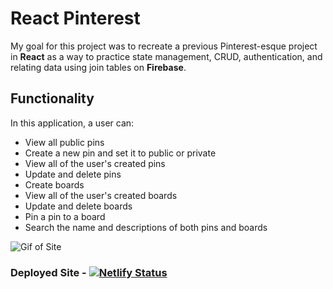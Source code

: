 # React Pinterest

My goal for this project was to recreate a previous Pinterest-esque project in **React** as a way to practice state management, CRUD, authentication, and relating data using join tables on **Firebase**.

## Functionality
In this application, a user can: 
- View all public pins
- Create a new pin and set it to public or private
- View all of the user's created pins
- Update and delete pins
- Create boards
- View all of the user's created boards
- Update and delete boards
- Pin a pin to a board
- Search the name and descriptions of both pins and boards

![Gif of Site](React-Pinterest.gif)

### Deployed Site - [![Netlify Status](https://api.netlify.com/api/v1/badges/0a0ecfae-b866-4ba6-b786-a164a5667080/deploy-status)](https://app.netlify.com/sites/react-pinterest-mp/deploys)